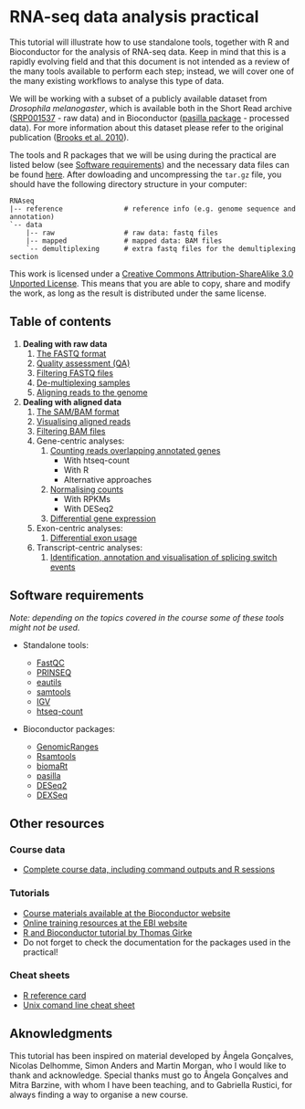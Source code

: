 # RNA-seq data analysis practical
This tutorial will illustrate how to use standalone tools, together with R and Bioconductor for the analysis of RNA-seq data. Keep in mind that this is a rapidly evolving field and that this document is not intended as a review of the many tools available to perform each step; instead, we will cover one of the many existing workflows to analyse this type of data.

We will be working with a subset of a publicly available dataset from *Drosophila melanogaster*, which is available both in the Short Read archive ([SRP001537](http://www.ebi.ac.uk/ena/data/view/SRP001537) - raw data) and in Bioconductor ([pasilla package](http://www.bioconductor.org/packages/release/data/experiment/html/pasilla.html) - processed data). For more information about this dataset please refer to the original publication ([Brooks et al. 2010](http://genome.cshlp.org/content/early/2010/10/04/gr.108662.110)).

The tools and R packages that we will be using during the practical are listed below (see [Software requirements](https://github.com/mgonzalezporta/TeachingMaterial#software-requirements)) and the necessary data files can be found [here](http://www.ebi.ac.uk/~mar/courses/RNAseq.tar.gz). After dowloading and uncompressing the `tar.gz` file, you should have the following directory structure in your computer:

```
RNAseq
|-- reference               # reference info (e.g. genome sequence and annotation)
`-- data
    |-- raw                 # raw data: fastq files
    |-- mapped              # mapped data: BAM files
    `-- demultiplexing      # extra fastq files for the demultiplexing section

```

This work is licensed under a [Creative Commons Attribution-ShareAlike 3.0 Unported License](http://creativecommons.org/licenses/by-sa/3.0/deed.en_US). This means that you are able to copy, share and modify the work, as long as the result is distributed under the same license.

## Table of contents

1. **Dealing with raw data**
    1. [The FASTQ format](doc/11.fastq.md)
    2. [Quality assessment (QA)](doc/12.qa.md)
    3. [Filtering FASTQ files](doc/13.filtering_fastq.md)
    4. [De-multiplexing samples](doc/14.demultiplexing.md)
    3. [Aligning reads to the genome](doc/15.aligning.md)
2. **Dealing with aligned data**
    1. [The SAM/BAM format](doc/21.bam.md)
    1. [Visualising aligned reads](doc/22.visualising.md)
    1. [Filtering BAM files](doc/23.filtering_bam.md)
    2. Gene-centric analyses:
        1. [Counting reads overlapping annotated genes](doc/24.counting.md)
            * With htseq-count
            * With R
            * Alternative approaches
        1. [Normalising counts](doc/25.normalising.md)
            * With RPKMs
            * With DESeq2
        1. [Differential gene expression](doc/26.de.md)
    2. Exon-centric analyses:
        1. [Differential exon usage](doc/27.deu.md)
    2. Transcript-centric analyses:
        1. [Identification, annotation and visualisation of splicing switch events](doc/28.se.md)

## Software requirements
*Note: depending on the topics covered in the course some of these tools might not be used.*

* Standalone tools:
  * [FastQC](http://www.bioinformatics.babraham.ac.uk/projects/fastqc/)
  * [PRINSEQ](http://prinseq.sourceforge.net/)
  * [eautils](https://code.google.com/p/ea-utils/)
  * [samtools](http://sourceforge.net/projects/samtools/)
  * [IGV](http://www.broadinstitute.org/software/igv/download)
  * [htseq-count](http://www-huber.embl.de/users/anders/HTSeq/doc/count.html)

* Bioconductor packages:
  * [GenomicRanges](http://www.bioconductor.org/packages/release/bioc/html/GenomicRanges.html)
  * [Rsamtools](http://www.bioconductor.org/packages/release/bioc/html/Rsamtools.html)
  * [biomaRt](http://www.bioconductor.org/packages/release/bioc/html/biomaRt.html)
  * [pasilla](http://www.bioconductor.org/packages/release/data/experiment/html/pasilla.html)
  * [DESeq2](http://www.bioconductor.org/packages/2.13/bioc/html/DESeq2.html)
  * [DEXSeq](http://www.bioconductor.org/packages/2.13/bioc/html/DEXSeq.html)

## Other resources

### Course data
* [Complete course data, including command outputs and R sessions](http://www.ebi.ac.uk/~mar/courses/RNAseq_all.tar.gz)

### Tutorials
* [Course materials available at the Bioconductor website](http://www.bioconductor.org/help/course-materials/)
* [Online training resources at the EBI website](http://www.ebi.ac.uk/training/online/course-list?topic%5B%5D=13&views_exposed_form_focused_field=)
* [R and Bioconductor tutorial by Thomas Girke](http://manuals.bioinformatics.ucr.edu/home/R_BioCondManual)
* Do not forget to check the documentation for the packages used in the practical!

### Cheat sheets
* [R reference card](http://cran.r-project.org/doc/contrib/Short-refcard.pdf)
* [Unix comand line cheat sheet](http://sites.tufts.edu/cbi/files/2013/01/linux_cheat_sheet.pdf)


## Aknowledgments
This tutorial has been inspired on material developed by Ângela Gonçalves, Nicolas Delhomme, Simon Anders and Martin Morgan, who I would like to thank and acknowledge. Special thanks must go to Ângela Gonçalves and Mitra Barzine, with whom I have been teaching, and to Gabriella Rustici, for always finding a way to organise a new course.
